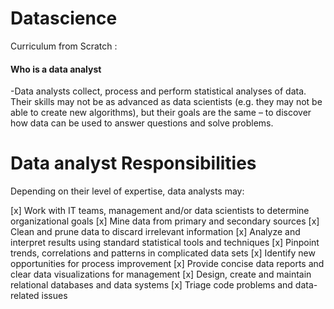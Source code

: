 # Datascience
Curriculum from Scratch :
#### Who is a data analyst
-Data analysts collect, process and perform statistical analyses of data. Their skills may not be as advanced as data scientists (e.g. they may not be able to create new algorithms), but their goals are the same – to discover how data can be used to answer questions and solve problems.
# Data analyst Responsibilities
Depending on their level of expertise, data analysts may:

[x] Work with IT teams, management and/or data scientists to determine organizational goals
[x] Mine data from primary and secondary sources
[x] Clean and prune data to discard irrelevant information
[x] Analyze and interpret results using standard statistical tools and techniques
[x] Pinpoint trends, correlations and patterns in complicated data sets
[x] Identify new opportunities for process improvement
[x] Provide concise data reports and clear data visualizations for management
[x] Design, create and maintain relational databases and data systems
[x] Triage code problems and data-related issues

